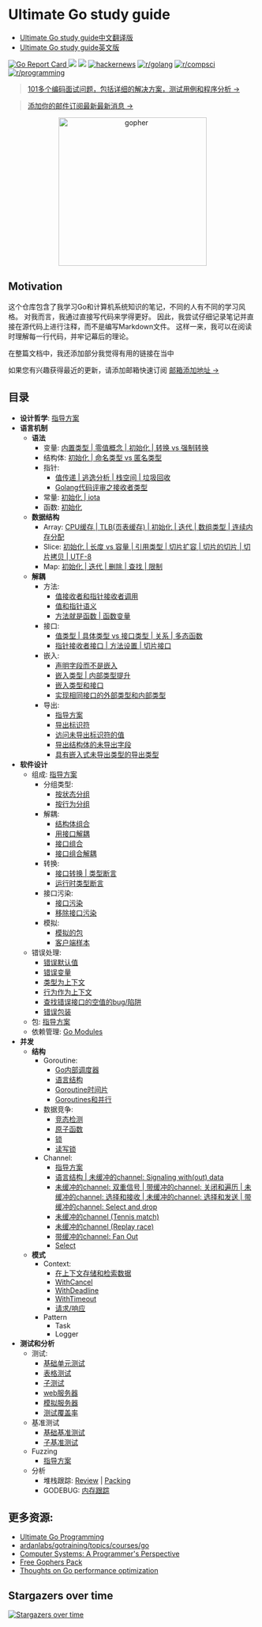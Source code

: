 # Ultimate Go study guide

- [Ultimate Go study guide中文翻译版](/README_CHINESE_DOC.md)
- [Ultimate Go study guide英文版](/README.md)

[![Go Report Card](https://goreportcard.com/badge/github.com/hoanhan101/ultimate-go)
](https://goreportcard.com/report/github.com/hoanhan101/ultimate-go)
![](https://img.shields.io/github/stars/hoanhan101/ultimate-go)
![](https://img.shields.io/github/forks/hoanhan101/ultimate-go)
[![hackernews](https://img.shields.io/badge/hackernews-450%2B-orange)](https://news.ycombinator.com/item?id=20701671)
[![r/golang](https://img.shields.io/badge/r/golang-255%2B-orange)](https://www.reddit.com/r/golang/comments/cqqi9h/ultimate_go_study_guides_with_heavily_documented/)
[![r/compsci](https://img.shields.io/badge/r/compsci-60%2B-orange)](https://www.reddit.com/r/compsci/comments/cr3jzh/ultimate_go_study_guides_with_heavily_documented/)
[![r/programming](https://img.shields.io/badge/r/programming-40%2B-orange)](https://www.reddit.com/r/programming/comments/cr3gqu/ultimate_go_study_guides_with_heavily_documented/)

> [101多个编码面试问题，包括详细的解决方案，测试用例和程序分析 →](https://github.com/hoanhan101/algo)

> [添加你的邮件订阅最新最新消息 →](https://tinyletter.com/hoanhan)

<p align="center">
  <img src="gopher.png" alt="gopher" width="300"/>
</p>

## Motivation

这个仓库包含了我学习Go和计算机系统知识的笔记，不同的人有不同的学习风格。
对我而言，我通过直接写代码来学得更好。
因此，我尝试仔细记录笔记并直接在源代码上进行注释，而不是编写Markdown文件。
这样一来，我可以在阅读时理解每一行代码，并牢记幕后的理论。

在整篇文档中，我还添加部分我觉得有用的链接在当中

如果您有兴趣获得最近的更新，请添加邮箱快速订阅 [邮箱添加地址 →](https://tinyletter.com/hoanhan)

## 目录

- **设计哲学**:
  [指导方案](https://github.com/ardanlabs/gotraining/blob/master/topics/go/README.md)
- **语言机制**
  - **语法**
    - 变量: [内置类型 | 零值概念 | 初始化 | 转换 vs 强制转换](go_cn/language/variable.go)
    - 结构体: [初始化 | 命名类型 vs 匿名类型](go_cn/language/struct.go)
    - 指针:
      - [值传递 | 逃逸分析 | 栈空间 | 垃圾回收](go_cn/language/pointer.go)
      - [Golang代码评审之接收者类型](https://github.com/golang/go/wiki/CodeReviewComments#receiver-type)
    - 常量: [初始化 | iota](go_cn/language/constant.go)
    - 函数: [初始化](go_cn/language/function.go)
  - **数据结构**
    - Array: [CPU缓存 | TLB(页表缓存) | 初始化 | 迭代 | 数组类型 | 连续内存分配](go_cn/language/array.go)
    - Slice: [初始化 | 长度 vs 容量 | 引用类型 | 切片扩容 | 切片的切片 | 切片拷贝 | UTF-8](go_cn/language/slice.go)
    - Map: [初始化 | 迭代 | 删除 | 查找 | 限制 ](go_cn/language/map.go)
  - **解耦**
    - 方法: 
      - [值接收者和指针接收者调用](go_cn/language/method_1.go)
      - [值和指针语义](go_cn/language/method_2.go)
      - [方法就是函数 | 函数变量](go_cn/language/method_3.go)
    - 接口: 
      - [值类型 | 具体类型 vs 接口类型 | 关系 | 多态函数](go_cn/language/interface_1.go)
      - [指针接收者接口 | 方法设置 | 切片接口](go_cn/language/interface_2.go)
    - 嵌入: 
      - [声明字段而不是嵌入](go_cn/language/embedding_1.go)
      - [嵌入类型 | 内部类型提升](go_cn/language/embedding_2.go)
      - [嵌入类型和接口](go_cn/language/embedding_3.go)
      - [实现相同接口的外部类型和内部类型](go_cn/language/embedding_4.go)
    - 导出:
      - [指导方案](go_cn/language/exporting/README.md)
      - [导出标识符](go_cn/language/exporting/exporting_1)
      - [访问未导出标识符的值](go_cn/language/exporting/exporting_2)
      - [导出结构体的未导出字段](go_cn/language/exporting/exporting_3)
      - [具有嵌入式未导出类型的导出类型](go_cn/language/exporting/exporting_4)
- **软件设计**
  - 组成:
    [指导方案](https://github.com/ardanlabs/gotraining/tree/master/topics/go#interface-and-composition-design)
    - 分组类型: 
      - [按状态分组](go_cn/design/grouping_types_1.go)
      - [按行为分组](go_cn/design/grouping_types_2.go)
    - 解耦: 
      - [结构体组合](go_cn/design/decoupling_1.go)
      - [用接口解耦](go_cn/design/decoupling_2.go)
      - [接口组合](go_cn/design/decoupling_3.go)
      - [接口组合解耦](go_cn/design/decoupling_4.go)
    - 转换: 
      - [接口转换 | 类型断言](go_cn/design/conversion_1.go)
      - [运行时类型断言](go_cn/design/conversion_2.go)
    - 接口污染: 
      - [接口污染](go_cn/design/pollution_1.go)
      - [移除接口污染](go_cn/design/pollution_2.go)
    - 模拟: 
      - [模拟的包](go_cn/design/mocking_1.go)
      - [客户端样本](go_cn/design/mocking_2.go)
  - 错误处理: 
    - [错误默认值](go_cn/design/error_1.go)
    - [错误变量](go_cn/design/error_2.go)
    - [类型为上下文](go_cn/design/error_3.go)
    - [行为作为上下文](go_cn/design/error_4.go)
    - [查找错误接口的空值的bug/陷阱](go_cn/design/error_5.go)
    - [错误包装](go_cn/design/error_6.go)
  - 包: [指导方案](https://github.com/ardanlabs/gotraining/blob/master/topics/go_cn/design/packaging/README.md)
  - 依赖管理: [Go Modules](https://blog.golang.org/using-go-modules)
- **并发**
  - **结构**
    - Goroutine: 
      - [Go内部调度器](go_cn/concurrency/goroutine_1.go)
      - [语言结构](go_cn/concurrency/goroutine_2.go)
      - [Goroutine时间片](go_cn/concurrency/goroutine_3.go)
      - [Goroutines和并行](go_cn/concurrency/goroutine_4.go)
    - 数据竞争: 
      - [竞态检测](go_cn/concurrency/data_race_1.go)
      - [原子函数](go_cn/concurrency/data_race_2.go)
      - [锁](go_cn/concurrency/data_race_3.go)
      - [读写锁](go_cn/concurrency/data_race_4.go)
    - Channel: 
      - [指导方案](https://github.com/ardanlabs/gotraining/tree/master/topics/go#concurrent-software-design)
      - [语言结构 | 未缓冲的channel: Signaling with(out) data](go_cn/concurrency/channel_1.go)
      - [未缓冲的channel: 双重信号 | 带缓冲的channel: 关闭和遍历 | 未缓冲的channel: 选择和接收 | 未缓冲的channel: 选择和发送 | 带缓冲的channel: Select and drop](go_cn/concurrency/channel_2.go)
      - [未缓冲的channel (Tennis match)](go_cn/concurrency/channel_3.go)
      - [未缓冲的channel (Replay race)](go_cn/concurrency/channel_4.go)
      - [带缓冲的channel: Fan Out](go_cn/concurrency/channel_5.go)
      - [Select](go_cn/concurrency/channel_6.go)
  - **模式**
    - Context: 
      - [在上下文存储和检索数据](go_cn/concurrency/context_1.go)
      - [WithCancel](go_cn/concurrency/context_2.go)
      - [WithDeadline](go_cn/concurrency/context_3.go)
      - [WithTimeout](go_cn/concurrency/context_4.go)
      - [请求/响应](go_cn/concurrency/context_5.go)
    - Pattern
      - Task
      - Logger
- **测试和分析**
  - 测试: 
    - [基础单元测试](go_cn/testing/basic_test.go)
    - [表格测试](go_cn/testing/table_test.go)
    - [子测试](go_cn/testing/sub_test.go)
    - [web服务器](go_cn/testing/web_server)
    - [模拟服务器](go_cn/testing/web_test.go)
    - [测试覆盖率](go_cn/testing/README.md)
  - 基准测试
    - [基础基准测试](go_cn/benchmark/basic_test.go)
    - [子基准测试](go_cn/benchmark/sub_test.go)
  - Fuzzing
    - [指导方案](https://github.com/ardanlabs/gotraining/blob/master/topics/go_cn/testing/fuzzing/README.md)
  - 分析
    - 堆栈跟踪: [Review](go_cn/profiling/stack_trace_1.go) | [Packing](go_cn/profiling/stack_trace_2.go)
    - GODEBUG: [内存跟踪](go_cn/profiling/memory_tracing.go)

## 更多资源:

- [Ultimate Go Programming](https://www.safaribooksonline.com/library/view/ultimate-go-programming/9780134757476/)
- [ardanlabs/gotraining/topics/courses/go](https://github.com/ardanlabs/gotraining/blob/master/topics/courses/go/README.md)
- [Computer Systems: A Programmer's Perspective](https://www.amazon.com/Computer-Systems-Programmers-Perspective-3rd/dp/013409266X)
- [Free Gophers Pack](https://github.com/MariaLetta/free-gophers-pack)
- [Thoughts on Go performance optimization](https://github.com/dgryski/go-perfbook)


## Stargazers over time

[![Stargazers over time](https://starchart.cc/hoanhan101/ultimate-go.svg)](https://starchart.cc/hoanhan101/ultimate-go)
